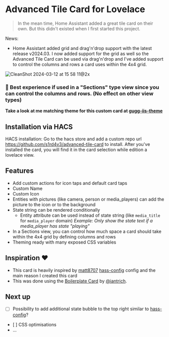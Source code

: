 # Advanced Tile Card for Lovelace

> In the mean time, Home Assistant added a great tile card on their own. But this didn't existed when I first started this project.

News: 
- Home Assistant added grid and drag'n'drop support with the latest release v2024.03. I now added support for the grid as well so the Advanced Tile Card can be used via drag'n'drop and I've added support to control the columns and rows a card uses within the 4x4 grid.

![CleanShot 2024-03-12 at 15 58 11@2x](https://github.com/s1rd4v3/advanced-tile-card/assets/914248/5b77bd13-4aaf-4d3c-a813-79f541c9355b)

### 🚧 Best experience if used in a "Sections" type view since you can control the columns and rows. (No effect on other view types)

__Take a look at me matching theme for this custom card at [gugg-iis-theme](https://github.com/s1rd4v3/gugg-iis-theme)__

## Installation via HACS
HACS installation: Go to the hacs store and add a custom repo url https://github.com/s1rd4v3/advanced-tile-card to install.
After you've installed the card, you will find it in the card selection while edition a lovelace view.

## Features
- Add custom actions for icon taps and default card taps
- Custom Name
- Custom Icon
- Entities with pictures (like camera, person or media_players) can add the picture to the icon or to the background
- State string can be rendered conditionally
  - Entity attribute can be used instead of state string (like `media_title` for `media_player` domain) _Example: Only show the state text if a media_player has state "playing"_
- In a Sections view, you can control how much space a card should take within the 4x4 grid by defining columns and rows
- Theming ready with many exposed CSS variables
 
## Inspiration ❤️
- This card is heavily inspired by [matt8707](https://github.com/matt8707) [hass-config](https://github.com/matt8707/hass-config) config and the main reason I created this card
- This was done using the [Boilerplate Card](https://github.com/custom-cards/boilerplate-card) by [@iantrich](https://www.github.com/iantrich).


## Next up

- [ ] Possibility to add additional state bubble to the top right similar to [hass-config](https://github.com/matt8707/hass-config)?
- [ ] CSS optimisations
- ...
